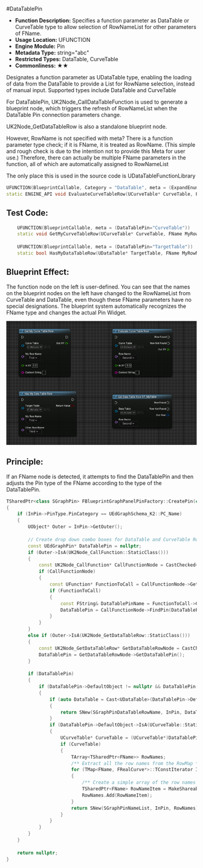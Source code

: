 #DataTablePin

- **Function Description:** Specifies a function parameter as DataTable or CurveTable type to allow selection of RowNameList for other parameters of FName.
- **Usage Location:** UFUNCTION
- **Engine Module:** Pin
- **Metadata Type:** string="abc"
- **Restricted Types:** DataTable, CurveTable
- **Commonliness:** ★★

Designates a function parameter as UDataTable type, enabling the loading of data from the DataTable to provide a List for RowName selection, instead of manual input. Supported types include DataTable and CurveTable

For DataTablePin, UK2Node_CallDataTableFunction is used to generate a blueprint node, which triggers the refresh of RowNameList when the DataTable Pin connection parameters change.

UK2Node_GetDataTableRow is also a standalone blueprint node.

However, RowName is not specified with meta? There is a function parameter type check; if it is FName, it is treated as RowName. (This simple and rough check is due to the intention not to provide this Meta for user use.) Therefore, there can actually be multiple FName parameters in the function, all of which are automatically assigned to RowNameList

The only place this is used in the source code is UDataTableFunctionLibrary

```cpp
UFUNCTION(BlueprintCallable, Category = "DataTable", meta = (ExpandEnumAsExecs="OutResult", DataTablePin="CurveTable"))
static ENGINE_API void EvaluateCurveTableRow(UCurveTable* CurveTable, FName RowName, float InXY, TEnumAsByte<EEvaluateCurveTableResult::Type>& OutResult, float& OutXY,const FString& ContextString);
```

## Test Code:

```cpp
	UFUNCTION(BlueprintCallable, meta = (DataTablePin="CurveTable"))
	static void GetMyCurveTableRow(UCurveTable* CurveTable, FName MyRowName, float InXY, float& OutXY,const FString& ContextString){}

	UFUNCTION(BlueprintCallable, meta = (DataTablePin="TargetTable"))
	static bool HasMyDataTableRow(UDataTable* TargetTable, FName MyRowName,FName OtherRowName){return false;}
```

## Blueprint Effect:

The function node on the left is user-defined. You can see that the names on the blueprint nodes on the left have changed to the RowNameList from CurveTable and DataTable, even though these FName parameters have no special designations. The blueprint system automatically recognizes the FName type and changes the actual Pin Widget.

![Untitled](Untitled.png)

## Principle:

If an FName node is detected, it attempts to find the DataTablePin and then adjusts the Pin type of the FName according to the type of the DataTablePin.

```cpp
TSharedPtr<class SGraphPin> FBlueprintGraphPanelPinFactory::CreatePin(class UEdGraphPin* InPin) const
{
	if (InPin->PinType.PinCategory == UEdGraphSchema_K2::PC_Name)
	{
		UObject* Outer = InPin->GetOuter();

		// Create drop down combo boxes for DataTable and CurveTable RowName pins
		const UEdGraphPin* DataTablePin = nullptr;
		if (Outer->IsA(UK2Node_CallFunction::StaticClass()))
		{
			const UK2Node_CallFunction* CallFunctionNode = CastChecked<UK2Node_CallFunction>(Outer);
			if (CallFunctionNode)
			{
				const UFunction* FunctionToCall = CallFunctionNode->GetTargetFunction();
				if (FunctionToCall)
				{
					const FString& DataTablePinName = FunctionToCall->GetMetaData(FBlueprintMetadata::MD_DataTablePin);
					DataTablePin = CallFunctionNode->FindPin(DataTablePinName);
				}
			}
		}
		else if (Outer->IsA(UK2Node_GetDataTableRow::StaticClass()))
		{
			const UK2Node_GetDataTableRow* GetDataTableRowNode = CastChecked<UK2Node_GetDataTableRow>(Outer);
			DataTablePin = GetDataTableRowNode->GetDataTablePin();
		}

		if (DataTablePin)
		{
			if (DataTablePin->DefaultObject != nullptr && DataTablePin->LinkedTo.Num() == 0)
			{
				if (auto DataTable = Cast<UDataTable>(DataTablePin->DefaultObject))
				{
					return SNew(SGraphPinDataTableRowName, InPin, DataTable);
				}
				if (DataTablePin->DefaultObject->IsA(UCurveTable::StaticClass()))
				{
					UCurveTable* CurveTable = (UCurveTable*)DataTablePin->DefaultObject;
					if (CurveTable)
					{
						TArray<TSharedPtr<FName>> RowNames;
						/** Extract all the row names from the RowMap */
						for (TMap<FName, FRealCurve*>::TConstIterator Iterator(CurveTable->GetRowMap()); Iterator; ++Iterator)
						{
							/** Create a simple array of the row names */
							TSharedPtr<FName> RowNameItem = MakeShareable(new FName(Iterator.Key()));
							RowNames.Add(RowNameItem);
						}
						return SNew(SGraphPinNameList, InPin, RowNames);
					}
				}
			}
		}
	}

	return nullptr;
}

```